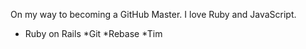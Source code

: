 On my way to becoming a GitHub Master. I love Ruby and JavaScript.

* Ruby on Rails
*Git
*Rebase
*Tim
